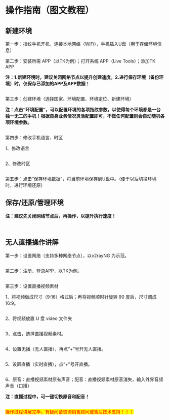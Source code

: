 # 操作指南（图文教程）

## 新建环境

第一步：指纹手机开机，连接本地网络（WiFi），手机插入U盘（用于存储环境信息）

第二步：安装所需 APP（以TK为例）；打开系统 APP（Live Tools）；添加TK APP

**注：1.新建环境时，建议关闭网络节点以提升创建速度。2.进行保存环境（备份环境）时，仅保存已添加的APP及APP数据！**

<figure><img src="../.gitbook/assets/1.png" alt=""><figcaption></figcaption></figure>

第三步：创建环境（选择国家、环境配置、环境定位、新建环境）

**注：点击“环境配置”，可以配置环境的各项指纹参数，以使得每个环境都是一台独一无二的手机！根据自身业务情况灵活配置即可，不做任何配置则会自动随机各项环境参数。**

<figure><img src="../.gitbook/assets/2222222222222.png" alt=""><figcaption></figcaption></figure>

第四步：修改手机语言、时区

1、修改语言

<figure><img src="../.gitbook/assets/3.png" alt=""><figcaption></figcaption></figure>

2、修改时区

<figure><img src="../.gitbook/assets/image (24).png" alt=""><figcaption></figcaption></figure>

第五步：点击“保存环境数据”，将当前环境保存到U盘中。（便于以后切换环境时，进行环境还原）

## 保存/还原/管理环境

**注：建议先关闭网络节点后，再操作，以提升执行速度！**

<figure><img src="../.gitbook/assets/22222222222.png" alt=""><figcaption></figcaption></figure>

<figure><img src="../.gitbook/assets/image (77).png" alt=""><figcaption></figcaption></figure>

## 无人直播操作讲解

第一步：设置网络（支持多种网络节点），以v2rayNG 为示范。

<figure><img src="../.gitbook/assets/5 (1).png" alt=""><figcaption></figcaption></figure>

第二步：注册、登录APP，以TK为例。

<figure><img src="../.gitbook/assets/6.png" alt=""><figcaption></figcaption></figure>

第三步：设置直播视频素材

1、将视频做成尺寸（9:16）格式后；再将视频顺时针旋转 90 度后，尺寸调成 16:9。

<figure><img src="../.gitbook/assets/image (52).png" alt=""><figcaption></figcaption></figure>

2、将视频放置 U 盘 video 文件夹

<figure><img src="../.gitbook/assets/image (50).png" alt=""><figcaption></figcaption></figure>

3、点击，选择直播视频素材。

<figure><img src="../.gitbook/assets/image (58).png" alt=""><figcaption></figcaption></figure>

4、设置无播（无人直播），再点“+”号开无人直播。

<figure><img src="../.gitbook/assets/77.png" alt=""><figcaption></figcaption></figure>

5、设置直播（实时直播），点“+”号开直播。

<figure><img src="../.gitbook/assets/image (15).png" alt=""><figcaption></figcaption></figure>

6、原音：直播视频素材原有声音；配音：直播视频素材原音消失，输入外界音频声音（口播）

**注：直播过程中，可一键切换原音和配音！**

<figure><img src="../.gitbook/assets/image (69).png" alt=""><figcaption></figcaption></figure>



<mark style="color:red;">操作过程讲解完毕，有疑问请咨询销售顾问或售后技术支持！！！</mark>
